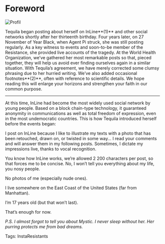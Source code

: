 # Foreword

![Profil](http://tcrouzet.comhttps://tcrouzet.com/images_tc/2016/04/p000_profil_i-600x314.jpg)

Tequila began posting about herself on InLine**(1)** and other social networks shortly after her thirteenth birthday. Four years later, on 27 November of Year Black, when Agent Pi struck, she was still posting regularly. As a key witness to events and soon-to-be member of the Resistance, she provided live accounts of the tragedy. At the World Health Organization, we’ve gathered her most remarkable posts so that, pieced together, they will help us avoid ever finding ourselves again in a similar situation. With Tequila’s agreement, we have merely corrected some clumsy phrasing due to her hurried writing. We’ve also added occasional footnotes**(2)**, often with reference to scientific details. We hope reading this will enlarge your horizons and strengthen your faith in our common purpose.

---
 At this time, InLine had become the most widely used social network by young people. Based on a block chain-type technology, it guaranteed anonymity in communications as well as total freedom of expression, even in the most undemocratic countries.
 This is how Tequila introduced herself before the events began: 

I post on InLine because I like to illustrate my texts with a photo that has been retouched, drawn on, or twisted in some way… I read your comments and will answer them in my following posts. Sometimes, I dictate my impressions live, thanks to vocal recognition. 

You know how InLine works, we’re allowed 2 200 characters per post, so that forces me to be concise. No, I won’t tell you everything about my life, you nosy people.

No photos of me (especially nude ones).

I live somewhere on the East Coast of the United States (far from Manhattan).

I’m 17 years old (but that won’t last).

That’s enough for now.

*P.S. I almost forgot to tell you about Mystic. I never sleep without her. Her purring protects me from bad dreams.*

Tags: InstaResistants